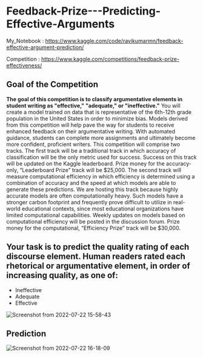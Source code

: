 # Feedback-Prize---Predicting-Effective-Arguments

My_Notebook : https://www.kaggle.com/code/ravikumarmn/feedback-effective-argument-prediction/

Competition : https://www.kaggle.com/competitions/feedback-prize-effectiveness/ 

## Goal of the Competition
**The goal of this competition is to classify argumentative elements in student writing as "effective," "adequate," or "ineffective."** You will create a model trained on data that is representative of the 6th-12th grade population in the United States in order to minimize bias. Models derived from this competition will help pave the way for students to receive enhanced feedback on their argumentative writing. With automated guidance, students can complete more assignments and ultimately become more confident, proficient writers.  This competition will comprise two tracks. The first track will be a traditional track in which accuracy of classification will be the only metric used for success. Success on this track will be updated on the Kaggle leaderboard. Prize money for the accuracy-only, “Leaderboard Prize” track will be $25,000.  The second track will measure computational efficiency in which efficiency is determined using a combination of accuracy and the speed at which models are able to generate these predictions. We are hosting this track because highly accurate models are often computationally heavy. Such models have a stronger carbon footprint and frequently prove difficult to utilize in real-world educational contexts, since most educational organizations have limited computational capabilities. Weekly updates on models based on computational efficiency will be posted in the discussion forum. Prize money for the computational, “Efficiency Prize” track will be $30,000.

## Your task is to predict the quality rating of each discourse element. Human readers rated each rhetorical or argumentative element, in order of increasing quality, as one of:

* Ineffective
* Adequate
* Effective
 
![Screenshot from 2022-07-22 15-58-43](https://user-images.githubusercontent.com/82469850/180422761-7a97b1f5-634f-4f5b-bf25-90c814577dfe.png)

## Prediction


![Screenshot from 2022-07-22 16-18-09](https://user-images.githubusercontent.com/82469850/180424132-9e57f823-853f-4f84-8937-2c82b6b48050.png)


